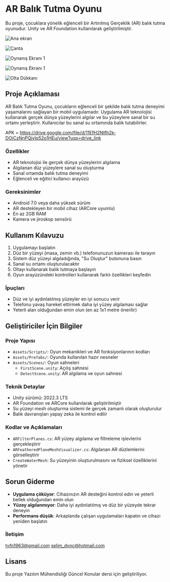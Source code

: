 # AR Balık Tutma Oyunu

Bu proje, çocuklara yönelik eğlenceli bir Artırılmış Gerçeklik (AR) balık tutma oyunudur. Unity ve AR Foundation kullanılarak geliştirilmiştir.

![Ana ekran](anaekran.png)

![Çanta](canta.png)

![Oynanış Ekranı 1](oynanis1.png)

![Oynanış Ekranı 1](oynanis2.png)

![Olta Dükkanı](oltadukkani.png)



## Proje Açıklaması

AR Balık Tutma Oyunu, çocukların eğlenceli bir şekilde balık tutma deneyimi yaşamalarını sağlayan bir mobil uygulamadır. Uygulama AR teknolojisi kullanarak gerçek dünya yüzeylerini algılar ve bu yüzeylere sanal bir su ortamı yerleştirir. Kullanıcılar bu sanal su ortamında balık tutabilirler.

APK = https://drive.google.com/file/d/11EfH2Ntfh2k-DOjCzNnPQjylq52o1HEu/view?usp=drive_link

### Özellikler

- AR teknolojisi ile gerçek dünya yüzeylerini algılama
- Algılanan düz yüzeylere sanal su oluşturma
- Sanal ortamda balık tutma deneyimi
- Eğlenceli ve eğitici kullanıcı arayüzü

### Gereksinimler

- Android 7.0 veya daha yüksek sürüm
- AR destekleyen bir mobil cihaz (ARCore uyumlu)
- En az 2GB RAM
- Kamera ve jiroskop sensörü
## Kullanım Kılavuzu

1. Uygulamayı başlatın
2. Düz bir yüzeyi (masa, zemin vb.) telefonunuzun kamerası ile tarayın
3. Sistem düz yüzeyi algıladığında, "Su Oluştur" butonuna basın
4. Sanal su ortamı oluşturulacaktır
5. Oltayı kullanarak balık tutmaya başlayın
6. Oyun arayüzündeki kontrolleri kullanarak farklı özellikleri keşfedin

### İpuçları

- Düz ve iyi aydınlatılmış yüzeyler en iyi sonucu verir
- Telefonu yavaş hareket ettirmek daha iyi yüzey algılaması sağlar
- Yeterli alan olduğundan emin olun (en az 1x1 metre önerilir)

## Geliştiriciler İçin Bilgiler

### Proje Yapısı

- `Assets/Scripts/`: Oyun mekanikleri ve AR fonksiyonlarının kodları
- `Assets/Prefabs/`: Oyunda kullanılan hazır nesneler
- `Assets/Scenes/`: Oyun sahneleri
  - `FirstScene.unity`: Açılış sahnesi
  - `DetectScene.unity`: AR algılama ve oyun sahnesi

### Teknik Detaylar

- Unity sürümü: 2022.3 LTS
- AR Foundation ve ARCore kullanılarak geliştirilmiştir
- Su yüzeyi mesh oluşturma sistemi ile gerçek zamanlı olarak oluşturulur
- Balık davranışları yapay zeka ile kontrol edilir

### Kodlar ve Açıklamaları

- `ARFilterPlanes.cs`: AR yüzey algılama ve filtreleme işlevlerini gerçekleştirir
- `ARFeatheredPlaneMeshVisualizer.cs`: Algılanan AR düzlemlerini görselleştirir
- `CreateWaterMesh`: Su yüzeyinin oluşturulmasını ve fiziksel özelliklerini yönetir

## Sorun Giderme

- **Uygulama çöküyor**: Cihazınızın AR desteğini kontrol edin ve yeterli bellek olduğundan emin olun
- **Yüzey algılanmıyor**: Daha iyi aydınlatılmış ve düz bir yüzeyde tekrar deneyin
- **Performans düşük**: Arkaplanda çalışan uygulamaları kapatın ve cihazı yeniden başlatın

### İletişim

tyfn1963@gmail.com
selim_dync@hotmail.com

## Lisans

Bu proje Yazılım Mühendisliği Güncel Konular dersi için geliştiriliyor. 
